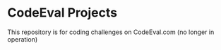 # CodeEval Projects

This repository is for coding challenges on CodeEval.com (no longer in operation)
